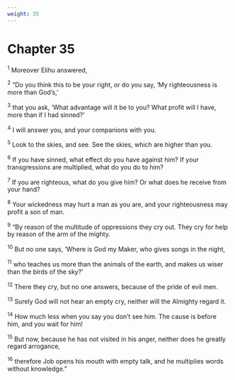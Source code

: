 ```yaml
---
weight: 35
---
```


# Chapter 35

<sup>1</sup> Moreover Elihu answered, 

<sup>2</sup> “Do you think this to be your right, or do you say, ‘My righteousness is more than God’s,’ 

<sup>3</sup> that you ask, ‘What advantage will it be to you? What profit will I have, more than if I had sinned?’ 

<sup>4</sup> I will answer you, and your companions with you. 

<sup>5</sup> Look to the skies, and see. See the skies, which are higher than you. 

<sup>6</sup> If you have sinned, what effect do you have against him? If your transgressions are multiplied, what do you do to him? 

<sup>7</sup> If you are righteous, what do you give him? Or what does he receive from your hand? 

<sup>8</sup> Your wickedness may hurt a man as you are, and your righteousness may profit a son of man. 

<sup>9</sup> “By reason of the multitude of oppressions they cry out. They cry for help by reason of the arm of the mighty. 

<sup>10</sup> But no one says, ‘Where is God my Maker, who gives songs in the night, 

<sup>11</sup> who teaches us more than the animals of the earth, and makes us wiser than the birds of the sky?’ 

<sup>12</sup> There they cry, but no one answers, because of the pride of evil men. 

<sup>13</sup> Surely God will not hear an empty cry, neither will the Almighty regard it. 

<sup>14</sup> How much less when you say you don’t see him. The cause is before him, and you wait for him! 

<sup>15</sup> But now, because he has not visited in his anger, neither does he greatly regard arrogance, 

<sup>16</sup> therefore Job opens his mouth with empty talk, and he multiplies words without knowledge.” 


